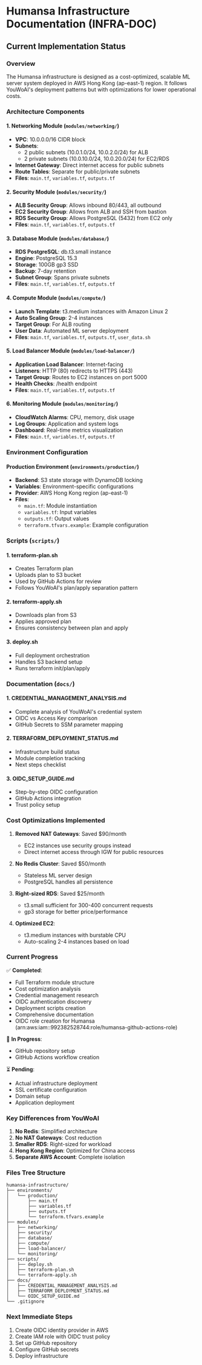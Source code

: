 # Humansa Infrastructure Documentation (INFRA-DOC)

## Current Implementation Status

### Overview
The Humansa infrastructure is designed as a cost-optimized, scalable ML server system deployed in AWS Hong Kong (ap-east-1) region. It follows YouWoAI's deployment patterns but with optimizations for lower operational costs.

### Architecture Components

#### 1. **Networking Module** (`modules/networking/`)
- **VPC**: 10.0.0.0/16 CIDR block
- **Subnets**: 
  - 2 public subnets (10.0.1.0/24, 10.0.2.0/24) for ALB
  - 2 private subnets (10.0.10.0/24, 10.0.20.0/24) for EC2/RDS
- **Internet Gateway**: Direct internet access for public subnets
- **Route Tables**: Separate for public/private subnets
- **Files**: `main.tf`, `variables.tf`, `outputs.tf`

#### 2. **Security Module** (`modules/security/`)
- **ALB Security Group**: Allows inbound 80/443, all outbound
- **EC2 Security Group**: Allows from ALB and SSH from bastion
- **RDS Security Group**: Allows PostgreSQL (5432) from EC2 only
- **Files**: `main.tf`, `variables.tf`, `outputs.tf`

#### 3. **Database Module** (`modules/database/`)
- **RDS PostgreSQL**: db.t3.small instance
- **Engine**: PostgreSQL 15.3
- **Storage**: 100GB gp3 SSD
- **Backup**: 7-day retention
- **Subnet Group**: Spans private subnets
- **Files**: `main.tf`, `variables.tf`, `outputs.tf`

#### 4. **Compute Module** (`modules/compute/`)
- **Launch Template**: t3.medium instances with Amazon Linux 2
- **Auto Scaling Group**: 2-4 instances
- **Target Group**: For ALB routing
- **User Data**: Automated ML server deployment
- **Files**: `main.tf`, `variables.tf`, `outputs.tf`, `user_data.sh`

#### 5. **Load Balancer Module** (`modules/load-balancer/`)
- **Application Load Balancer**: Internet-facing
- **Listeners**: HTTP (80) redirects to HTTPS (443)
- **Target Group**: Routes to EC2 instances on port 5000
- **Health Checks**: /health endpoint
- **Files**: `main.tf`, `variables.tf`, `outputs.tf`

#### 6. **Monitoring Module** (`modules/monitoring/`)
- **CloudWatch Alarms**: CPU, memory, disk usage
- **Log Groups**: Application and system logs
- **Dashboard**: Real-time metrics visualization
- **Files**: `main.tf`, `variables.tf`, `outputs.tf`

### Environment Configuration

#### Production Environment (`environments/production/`)
- **Backend**: S3 state storage with DynamoDB locking
- **Variables**: Environment-specific configurations
- **Provider**: AWS Hong Kong region (ap-east-1)
- **Files**:
  - `main.tf`: Module instantiation
  - `variables.tf`: Input variables
  - `outputs.tf`: Output values
  - `terraform.tfvars.example`: Example configuration

### Scripts (`scripts/`)

#### 1. **terraform-plan.sh**
- Creates Terraform plan
- Uploads plan to S3 bucket
- Used by GitHub Actions for review
- Follows YouWoAI's plan/apply separation pattern

#### 2. **terraform-apply.sh**
- Downloads plan from S3
- Applies approved plan
- Ensures consistency between plan and apply

#### 3. **deploy.sh**
- Full deployment orchestration
- Handles S3 backend setup
- Runs terraform init/plan/apply

### Documentation (`docs/`)

#### 1. **CREDENTIAL_MANAGEMENT_ANALYSIS.md**
- Complete analysis of YouWoAI's credential system
- OIDC vs Access Key comparison
- GitHub Secrets to SSM parameter mapping

#### 2. **TERRAFORM_DEPLOYMENT_STATUS.md**
- Infrastructure build status
- Module completion tracking
- Next steps checklist

#### 3. **OIDC_SETUP_GUIDE.md**
- Step-by-step OIDC configuration
- GitHub Actions integration
- Trust policy setup

### Cost Optimizations Implemented

1. **Removed NAT Gateways**: Saved $90/month
   - EC2 instances use security groups instead
   - Direct internet access through IGW for public resources

2. **No Redis Cluster**: Saved $50/month
   - Stateless ML server design
   - PostgreSQL handles all persistence

3. **Right-sized RDS**: Saved $25/month
   - t3.small sufficient for 300-400 concurrent requests
   - gp3 storage for better price/performance

4. **Optimized EC2**: 
   - t3.medium instances with burstable CPU
   - Auto-scaling 2-4 instances based on load

### Current Progress

✅ **Completed**:
- Full Terraform module structure
- Cost optimization analysis
- Credential management research
- OIDC authentication discovery
- Deployment scripts creation
- Comprehensive documentation
- OIDC role creation for Humansa (arn:aws:iam::992382528744:role/humansa-github-actions-role)

🔄 **In Progress**:
- GitHub repository setup
- GitHub Actions workflow creation

⏳ **Pending**:
- Actual infrastructure deployment
- SSL certificate configuration
- Domain setup
- Application deployment

### Key Differences from YouWoAI

1. **No Redis**: Simplified architecture
2. **No NAT Gateways**: Cost reduction
3. **Smaller RDS**: Right-sized for workload
4. **Hong Kong Region**: Optimized for China access
5. **Separate AWS Account**: Complete isolation

### Files Tree Structure
```
humansa-infrastructure/
├── environments/
│   └── production/
│       ├── main.tf
│       ├── variables.tf
│       ├── outputs.tf
│       └── terraform.tfvars.example
├── modules/
│   ├── networking/
│   ├── security/
│   ├── database/
│   ├── compute/
│   ├── load-balancer/
│   └── monitoring/
├── scripts/
│   ├── deploy.sh
│   ├── terraform-plan.sh
│   └── terraform-apply.sh
├── docs/
│   ├── CREDENTIAL_MANAGEMENT_ANALYSIS.md
│   ├── TERRAFORM_DEPLOYMENT_STATUS.md
│   └── OIDC_SETUP_GUIDE.md
└── .gitignore
```

### Next Immediate Steps

1. Create OIDC identity provider in AWS
2. Create IAM role with OIDC trust policy
3. Set up GitHub repository
4. Configure GitHub secrets
5. Deploy infrastructure